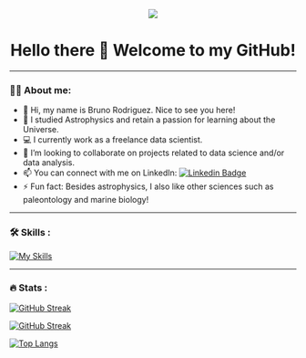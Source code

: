 <!--
<div id="header" align="center">
  <img decoding="async" src="https://github.com/aurvantGitHub/aurvantGitHub/blob/main/GithubBanner.png" width="800"/>
</div>
-->
<p align="center">
    <img src="https://komarev.com/ghpvc/?username=Bruno-Rodriguez" />
</p>

<h1 align="center">
  Hello there 👋 Welcome to my GitHub! 
</h1>

---

### :man_technologist: About me:
*  👋 Hi, my name is Bruno Rodriguez. Nice to see you here!
*  🔭 I studied Astrophysics and retain a passion for learning about the Universe.
*  :computer: I currently work as a freelance data scientist.
*  👯 I’m looking to collaborate on projects related to data science and/or data analysis.
*  📫 You can connect with me on LinkedIn: [![Linkedin Badge](https://img.shields.io/badge/-LinkedIn-blue?style=flat&logo=Linkedin&logoColor=white)](https://www.linkedin.com/in/bruno-cesar-rodriguez/)
*  ⚡ Fun fact: Besides astrophysics, I also like other sciences such as paleontology and marine biology!

---

### :hammer_and_wrench: Skills :

[![My Skills](https://skillicons.dev/icons?i=py,postgres,anaconda,pytorch,sklearn,vscode,git,github,latex)](https://skillicons.dev)

---

### 🔥 Stats :

[![GitHub Streak](https://streak-stats.demolab.com/?user=Bruno-Rodriguez)](https://git.io/streak-stats)

[![GitHub Streak](http://github-readme-streak-stats.herokuapp.com?user=Bruno-Rodriguez&theme=dark&background=000000)](https://git.io/streak-stats)

[![Top Langs](https://github-readme-stats.vercel.app/api/top-langs/?username=Bruno-Rodriguez&layout=compact&theme=vision-friendly-dark)](https://github.com/anuraghazra/github-readme-stats)


<!--
**Bruno-Rodriguez/Bruno-Rodriguez** is a ✨ _special_ ✨ repository because its `README.md` (this file) appears on your GitHub profile.

Here are some ideas to get you started:

- 🔭 I’m currently working on ...
- 🌱 I’m currently learning ...
- 👯 I’m looking to collaborate on ...
- 🤔 I’m looking for help with ...
- 💬 Ask me about ...
- 📫 How to reach me: ...
- 😄 Pronouns: ...
- ⚡ Fun fact: ...
-->
